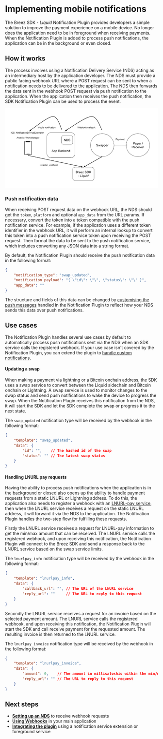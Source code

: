 # Implementing mobile notifications

The Breez SDK - *Liquid* Notification Plugin provides developers a simple solution to improve the payment experience on a mobile device. No longer does the application need to be in foreground when receiving payments. When the Notification Plugin is added to process push notifications, the application can be in the background or even closed.

## How it works

The process involves using a Notification Delivery Service (NDS) acting as an intermediary host by the application developer. The NDS must provide a public facing webhook URL where a POST request can be sent to when a notification needs to be delivered to the application. The NDS then forwards the data sent in the webhook POST request via push notification to the application. When the application then receives the push notification, the SDK Notification Plugin can be used to process the event.

![Breez SDK - Liquid Notifications](../images/BreezSDK_Liquid_Notifications.png)

### Push notification data

When receiving POST request data on the webhook URL, the NDS should get the `token`, `platform` and optional `app_data` from the URL params. If necessary, convert the token into a token compatible with the push notification service. For example, if the application uses a different token identifier in the webhook URL, it will perform an internal lookup to convert this token into a push notification service token upon receiving the POST request. Then format the data to be sent to the push notification service, which includes converting any JSON data into a string format. 

By default, the Notification Plugin should receive the push notification data in the following format:

```json
{
    "notification_type": "swap_updated",
    "notification_payload": "{ \"id\": \"\", \"status\": \"\" }",
    "app_data": ""
}
```
The structure and fields of this data can be changed by [customising the push messages](custom_messages.md) handled in the Notification Plugin to reflect how your NDS sends this data over push notifications.

## Use cases

The Notification Plugin handles several use cases by default to automatically process push notifications sent via the NDS when an SDK service calls the registered webhook. If your use case isn't covered by the Notification Plugin, you can extend the plugin to [handle custom notifications](custom_notifications.md).

#### Updating a swap

When making a payment via lightning or a Bitcoin onchain address, the SDK uses a swap service to convert between the Liquid sidechain and Bitcoin onchain or Lightning. A swap service is used to monitor changes to the swap status and send push notifications to wake the device to progress the swap. When the Notification Plugin receives this notification from the NDS, it will start the SDK and let the SDK complete the swap or progress it to the next state. 

The `swap_updated` notification type will be received by the webhook in the following format:
```json
{
    "template": "swap_updated",
    "data": {  
        "id": "",    // The hashed id of the swap
        "status": "" // The latest swap status
    }
}
```

#### Handling LNURL pay requests

Having the ability to process push notifications when the application is in the background or closed also opens up the ability to handle payment requests from a static LNURL or Lightning address. To do this, the application also needs to register a webhook with an [LNURL-pay service](/guide/lnurl_pay_service.md), then when the LNURL service receives a request on the static LNURL address, it will forward it via the NDS to the application. The Notification Plugin handles the two-step flow for fulfilling these requests.

Firstly the LNURL service receives a request for LNURL-pay information to get the min/max amount that can be received. The LNURL service calls the registered webhook, and upon receiving this notification, the Notification Plugin will connect to the Breez SDK and send a response back to the LNURL service based on the swap service limits. 

The `lnurlpay_info` notification type will be received by the webhook in the following format:
```json
{
    "template": "lnurlpay_info",
    "data": {  
        "callback_url": "", // The URL of the LNURL service
        "reply_url": ""     // The URL to reply to this request
    }
}
```
Secondly the LNURL service receives a request for an invoice based on the selected payment amount. The LNURL service calls the registered webhook, and upon receiving this notification, the Notification Plugin will start the SDK and call receive payment for the requested amount. The resulting invoice is then returned to the LNURL service. 

The `lnurlpay_invoice` notification type will be received by the webhook in the following format:
```json
{
    "template": "lnurlpay_invoice",
    "data": {  
        "amount": 0,    // The amount in millisatoshis within the min/max sendable range
        "reply_url": "" // The URL to reply to this request
    }
}
```

## Next steps
- **[Setting up an NDS](setup_nds.md)** to receive webhook requests
- **[Using Webhooks](using_webhooks.md)** in your main application
- **[Integrating the plugin](setup_plugin.md)** using a notification service extension or foreground service
